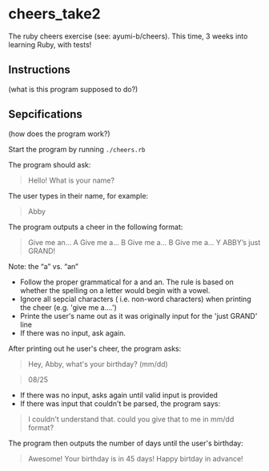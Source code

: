 # cheers_take2
The ruby cheers exercise (see: ayumi-b/cheers). This time, 3 weeks into learning Ruby, with tests!

## Instructions
(what is this program supposed to do?)



## Sepcifications
(how does the program work?)

Start the program by running `./cheers.rb`

The program should ask:

> Hello! What is your name?

The user types in their name, for example:

> Abby

The program outputs a cheer in the following format:

> Give me an... A
> Give me a... B
> Give me a... B
> Give me a... Y
> ABBY’s just GRAND!

Note: the “a” vs. “an”
* Follow the proper grammatical for a and an. The rule is based on
  whether the spelling on a letter would begin with a vowel.
* Ignore all sepcial characters ( i.e. non-word characters) when
  printing the cheer (e.g. 'give me a....')
* Printe the user's name out as it was originally input for the 'just
  GRAND' line
* If there was no input, ask again.

After printing out he user's cheer, the program asks:

> Hey, Abby, what's your birthday? (mm/dd)


>08/25

* If there was no input, asks again until valid input is provided
* If there was input that couldn't be parsed, the program says:

> I couldn't understand that. could you give that to me in mm/dd format?

The program then outputs the number of days until the user's birthday:

> Awesome! Your birthday is in 45 days! Happy birtday in advance!
